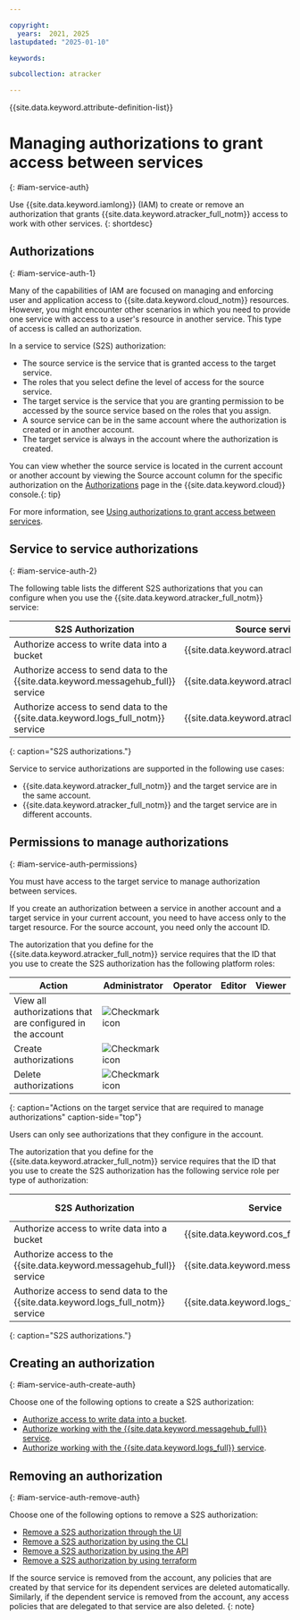 ```yaml
---

copyright:
  years:  2021, 2025
lastupdated: "2025-01-10"

keywords:

subcollection: atracker

---
```


{{site.data.keyword.attribute-definition-list}}

# Managing authorizations to grant access between services
{: #iam-service-auth}

Use {{site.data.keyword.iamlong}} (IAM) to create or remove an authorization that grants {{site.data.keyword.atracker_full_notm}} access to work with other services.
{: shortdesc}


## Authorizations
{: #iam-service-auth-1}

Many of the capabilities of IAM are focused on managing and enforcing user and application access to {{site.data.keyword.cloud_notm}} resources. However, you might encounter other scenarios in which you need to provide one service with access to a user's resource in another service. This type of access is called an authorization.

In a service to service (S2S) authorization:
- The source service is the service that is granted access to the target service.
- The roles that you select define the level of access for the source service.
- The target service is the service that you are granting permission to be accessed by the source service based on the roles that you assign.
- A source service can be in the same account where the authorization is created or in another account.
- The target service is always in the account where the authorization is created.

You can view whether the source service is located in the current account or another account by viewing the Source account column for the specific authorization on the [Authorizations](/iam/authorizations) page in the {{site.data.keyword.cloud}} console.{: tip}


For more information, see [Using authorizations to grant access between services](/docs/account?topic=account-serviceauth).


## Service to service authorizations
{: #iam-service-auth-2}

The following table lists the different S2S authorizations that you can configure when you use the {{site.data.keyword.atracker_full_notm}} service:

| S2S Authorization | Source service | Target service |
|-------------------|----------------|----------------|
| Authorize access to write data into a bucket | {{site.data.keyword.atracker_full_notm}} | {{site.data.keyword.cos_full_notm}} |
| Authorize access to send data to the {{site.data.keyword.messagehub_full}} service | {{site.data.keyword.atracker_full_notm}} | {{site.data.keyword.messagehub_full}} |
| Authorize access to send data to the {{site.data.keyword.logs_full_notm}} service | {{site.data.keyword.atracker_full_notm}} | {{site.data.keyword.logs_full_notm}} |
{: caption="S2S authorizations."}

Service to service authorizations are supported in the following use cases:
- {{site.data.keyword.atracker_full_notm}} and the target service are in the same account.
- {{site.data.keyword.atracker_full_notm}} and the target service are in different accounts.


## Permissions to manage authorizations
{: #iam-service-auth-permissions}

You must have access to the target service to manage authorization between services.

If you create an authorization between a service in another account and a target service in your current account, you need to have access only to the target resource. For the source account, you need only the account ID. 

The autorization that you define for the {{site.data.keyword.atracker_full_notm}} service requires that the ID that you use to create the S2S authorization has the following platform roles:

| Action              | Administrator | Operator | Editor | Viewer |
|---------------------|---------------|----------|--------|--------|
| View all authorizations that are configured in the account | ![Checkmark icon](../../icons/checkmark-icon.svg "checkmark") | | | |
| Create authorizations | ![Checkmark icon](../../icons/checkmark-icon.svg "checkmark") | | | |
| Delete authorizations | ![Checkmark icon](../../icons/checkmark-icon.svg "checkmark") | | | |
{: caption="Actions on the target service that are required to manage authorizations" caption-side="top"}

Users can only see authorizations that they configure in the account.

The autorization that you define for the {{site.data.keyword.atracker_full_notm}} service requires that the ID that you use to create the S2S authorization has the following service role per type of authorization:

| S2S Authorization | Service  |Service role |
|-------------------|----------|-------------|
| Authorize access to write data into a bucket | {{site.data.keyword.cos_full_notm}} | Object Writer |
| Authorize access to the {{site.data.keyword.messagehub_full}} service | {{site.data.keyword.messagehub_full}} | Writer |
| Authorize access to send data to the {{site.data.keyword.logs_full_notm}} service | {{site.data.keyword.logs_full}} | Sender |
{: caption="S2S authorizations."}


## Creating an authorization
{: #iam-service-auth-create-auth}


Choose one of the following options to create a S2S authorization:

- [Authorize access to write data into a bucket](/docs/atracker?topic=atracker-iam-service-auth-cos).
- [Authorize working with the {{site.data.keyword.messagehub_full}} service](/docs/atracker?topic=atracker-iam-service-auth-es).
- [Authorize working with the {{site.data.keyword.logs_full}} service](/docs/atracker?topic=atracker-iam-service-auth-logs).



## Removing an authorization
{: #iam-service-auth-remove-auth}


Choose one of the following options to remove a S2S authorization:
- [Remove a S2S authorization through the UI](/docs/cloud-logs?topic=cloud-logs-iam-service-auth-remove-auth&interface=ui)
- [Remove a S2S authorization by using the CLI](/docs/cloud-logs?topic=cloud-logs-iam-service-auth-remove-auth&interface=cli)
- [Remove a S2S authorization by using the API](/docs/cloud-logs?topic=cloud-logs-iam-service-auth-remove-auth&interface=api)
- [Remove a S2S authorization by using terraform](/docs/cloud-logs?topic=cloud-logs-iam-service-auth-remove-auth&interface=terraform)


If the source service is removed from the account, any policies that are created by that service for its dependent services are deleted automatically. Similarly, if the dependent service is removed from the account, any access policies that are delegated to that service are also deleted.
{: note}
